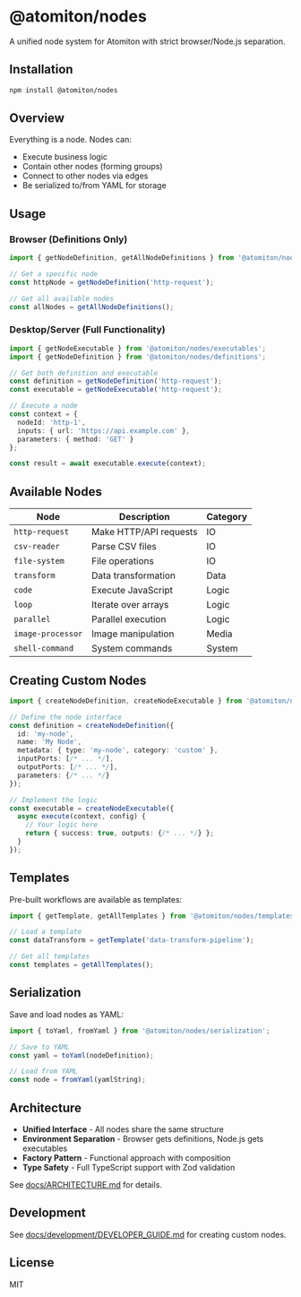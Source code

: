 # @atomiton/nodes

A unified node system for Atomiton with strict browser/Node.js separation.

## Installation

```bash
npm install @atomiton/nodes
```

## Overview

Everything is a node. Nodes can:
- Execute business logic
- Contain other nodes (forming groups)
- Connect to other nodes via edges
- Be serialized to/from YAML for storage

## Usage

### Browser (Definitions Only)

```typescript
import { getNodeDefinition, getAllNodeDefinitions } from '@atomiton/nodes/definitions';

// Get a specific node
const httpNode = getNodeDefinition('http-request');

// Get all available nodes
const allNodes = getAllNodeDefinitions();
```

### Desktop/Server (Full Functionality)

```typescript
import { getNodeExecutable } from '@atomiton/nodes/executables';
import { getNodeDefinition } from '@atomiton/nodes/definitions';

// Get both definition and executable
const definition = getNodeDefinition('http-request');
const executable = getNodeExecutable('http-request');

// Execute a node
const context = {
  nodeId: 'http-1',
  inputs: { url: 'https://api.example.com' },
  parameters: { method: 'GET' }
};

const result = await executable.execute(context);
```

## Available Nodes

| Node | Description | Category |
|------|-------------|----------|
| `http-request` | Make HTTP/API requests | IO |
| `csv-reader` | Parse CSV files | IO |
| `file-system` | File operations | IO |
| `transform` | Data transformation | Data |
| `code` | Execute JavaScript | Logic |
| `loop` | Iterate over arrays | Logic |
| `parallel` | Parallel execution | Logic |
| `image-processor` | Image manipulation | Media |
| `shell-command` | System commands | System |

## Creating Custom Nodes

```typescript
import { createNodeDefinition, createNodeExecutable } from '@atomiton/nodes';

// Define the node interface
const definition = createNodeDefinition({
  id: 'my-node',
  name: 'My Node',
  metadata: { type: 'my-node', category: 'custom' },
  inputPorts: [/* ... */],
  outputPorts: [/* ... */],
  parameters: {/* ... */}
});

// Implement the logic
const executable = createNodeExecutable({
  async execute(context, config) {
    // Your logic here
    return { success: true, outputs: {/* ... */} };
  }
});
```

## Templates

Pre-built workflows are available as templates:

```typescript
import { getTemplate, getAllTemplates } from '@atomiton/nodes/templates';

// Load a template
const dataTransform = getTemplate('data-transform-pipeline');

// Get all templates
const templates = getAllTemplates();
```

## Serialization

Save and load nodes as YAML:

```typescript
import { toYaml, fromYaml } from '@atomiton/nodes/serialization';

// Save to YAML
const yaml = toYaml(nodeDefinition);

// Load from YAML
const node = fromYaml(yamlString);
```

## Architecture

- **Unified Interface** - All nodes share the same structure
- **Environment Separation** - Browser gets definitions, Node.js gets executables
- **Factory Pattern** - Functional approach with composition
- **Type Safety** - Full TypeScript support with Zod validation

See [docs/ARCHITECTURE.md](./docs/ARCHITECTURE.md) for details.

## Development

See [docs/development/DEVELOPER_GUIDE.md](./docs/development/DEVELOPER_GUIDE.md) for creating custom nodes.

## License

MIT